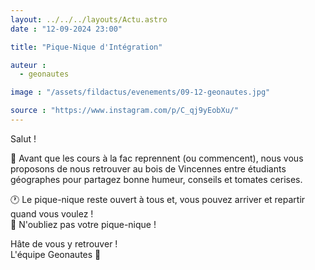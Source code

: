 ```yaml
---
layout: ../../../layouts/Actu.astro
date : "12-09-2024 23:00"

title: "Pique-Nique d'Intégration"

auteur :
  - geonautes

image : "/assets/fildactus/evenements/09-12-geonautes.jpg"

source : "https://www.instagram.com/p/C_qj9yEobXu/"
---
```


Salut !

🥪 Avant que les cours à la fac reprennent (ou commencent), nous vous proposons de nous retrouver au bois de Vincennes entre étudiants géographes pour partagez bonne humeur, conseils et tomates cerises.

🕐 Le pique-nique reste ouvert à tous et, vous pouvez arriver et repartir quand vous voulez !  
🧺 N'oubliez pas votre pique-nique !

Hâte de vous y retrouver !  
L'équipe Geonautes 💙